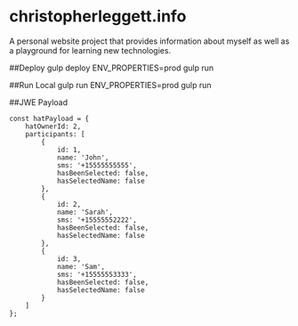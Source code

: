 # christopherleggett.info

A personal website project that provides information about myself as well as a
playground for learning new technologies.

##Deploy
gulp deploy
ENV_PROPERTIES=prod gulp run

##Run Local
gulp run
ENV_PROPERTIES=prod gulp run

##JWE Payload
```
const hatPayload = {
    hatOwnerId: 2,
    participants: [
        {
            id: 1,
            name: 'John',
            sms: '+15555555555',
            hasBeenSelected: false,
            hasSelectedName: false
        },
        {
            id: 2,
            name: 'Sarah',
            sms: '+15555552222',
            hasBeenSelected: false,
            hasSelectedName: false
        },
        {
            id: 3,
            name: 'Sam',
            sms: '+15555553333',
            hasBeenSelected: false,
            hasSelectedName: false
        }
    ]
};
```